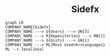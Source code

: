 <h1 align="center">Sidefx</h1>

```mermaid
graph LR
COMPANY_NAME{Sidefx}
COMPANY_NAME ---> U{Users} ---> UN[3]
COMPANY_NAME ---> R{Repositories} ---> RN[2]
COMPANY_NAME ---> G{Gists} ---> GN[1]
COMPANY_NAME ---> ML{Most Used<br>Languages}
ML --> Java[Java]
```
